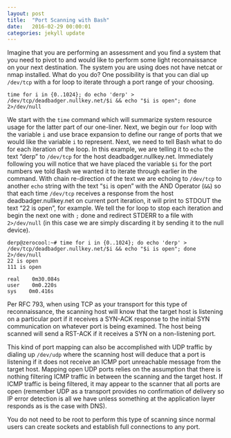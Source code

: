 ```yaml
---
layout: post
title:  "Port Scanning with Bash"
date:   2016-02-29 00:00:01
categories: jekyll update
---
```


Imagine that you are performing an assessment and you find a system that you need to pivot to and would like to perform some light reconnaissance on your next destination. The system you are using does not have netcat or nmap installed. What do you do? One possibility is that you can dial up `/dev/tcp` with a for loop to iterate through a port range of your choosing.

`time for i in {0..1024}; do echo 'derp' > /dev/tcp/deadbadger.nullkey.net/$i && echo "$i is open"; done 2>/dev/null`

We start with the `time` command which will summarize system resource usage for the latter part of our one-liner. Next, we begin our `for` loop with the variable `i` and use brace expansion to define our range of ports that we would like the variable `i` to represent. Next, we need to tell Bash what to do for each iteration of the loop. In this example, we are telling it to `echo` the text “derp” to `/dev/tcp` for the host deadbadger.nullkey.net. Immediately following you will notice that we have placed the variable `$i` for the port numbers we told Bash we wanted it to iterate through earlier in the command. With chain re-direction of the text we are echoing to `/dev/tcp` to another `echo` string with the text “`$i` is open” with the AND Operator (`&&`) so that each time `/dev/tcp` receives a response from the host deadbadger.nullkey.net on current port iteration, it will print to STDOUT the text “22 is open”, for example. We tell the for loop to stop each iteration and begin the next one with `;` done and redirect STDERR to a file with `2>/dev/null` (in this case we are simply discarding it by sending it to the null device).

```
derp@zerocool:~# time for i in {0..1024}; do echo 'derp' > /dev/tcp/deadbadger.nullkey.net/$i && echo "$i is open"; done 2>/dev/null
22 is open
111 is open

real    0m30.084s
user    0m0.220s
sys    0m0.416s
```

Per RFC 793, when using TCP as your transport for this type of reconnaissance, the scanning host will know that the target host is listening on a particular port if it receives a SYN-ACK response to the initial SYN communication on whatever port is being examined. The host being scanned will send a RST-ACK if it receives a SYN on a non-listening port.

This kind of port mapping can also be accomplished with UDP traffic by dialing up `/dev/udp` where the scanning host will deduce that a port is listening if it does not receive an ICMP port unreachable message from the target host. Mapping open UDP ports relies on the assumption that there is nothing filtering ICMP traffic in between the scanning and the target host. If ICMP traffic is being filtered, it may appear to the scanner that all ports are open (remember UDP as a transport provides no confirmation of delivery so IP error detection is all we have unless something at the application layer responds as is the case with DNS).

You do not need to be root to perform this type of scanning since normal users can create sockets and establish full connections to any port.

[jekyll-gh]: https://github.com/mojombo/jekyll
[jekyll]:    http://jekyllrb.com
